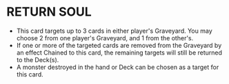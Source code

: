 # RETURN SOUL

*   This card targets up to 3 cards in either player's Graveyard. You may choose 2 from one player's Graveyard, and 1 from the other's.
*   If one or more of the targeted cards are removed from the Graveyard by an effect Chained to this card, the remaining targets will still be returned to the Deck(s).
*   A monster destroyed in the hand or Deck can be chosen as a target for this card.
